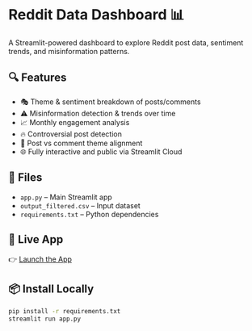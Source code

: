 # Reddit Data Dashboard 📊

A Streamlit-powered dashboard to explore Reddit post data, sentiment trends, and misinformation patterns.

## 🔍 Features

- 🎭 Theme & sentiment breakdown of posts/comments
- ⚠️ Misinformation detection & trends over time
- 📈 Monthly engagement analysis
- 🔥 Controversial post detection
- 💬 Post vs comment theme alignment
- 🌐 Fully interactive and public via Streamlit Cloud

## 📁 Files

- `app.py` – Main Streamlit app
- `output_filtered.csv` – Input dataset
- `requirements.txt` – Python dependencies

## 🚀 Live App

👉 [Launch the App](https://himani0309-reddit-data-dashboard.streamlit.app/)

## 📦 Install Locally

```bash
pip install -r requirements.txt
streamlit run app.py
